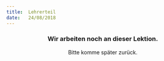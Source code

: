 ```yaml
---
title:  Lehrerteil
date:   24/08/2018
---
```


### <center>Wir arbeiten noch an dieser Lektion.</center>
<center>Bitte komme später zurück.</center>